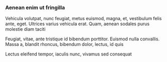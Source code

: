 ### Aenean enim ut fringilla

Vehicula volutpat, nunc feugiat, metus euismod, magna, et, vestibulum felis ante, eget. Ultrices varius vehicula erat. Quam, aenean sodales purus molestie diam taciti

Feugiat, vitae, ante tristique id bibendum porttitor. Euismod nulla convallis. Massa a, blandit rhoncus, bibendum dolor, lectus, id quis

Lectus eleifend tempor, iaculis nunc, vivamus sed consequat


